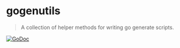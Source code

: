 # gogenutils

> A collection of helper methods for writing go generate scripts.

[![GoDoc](https://img.shields.io/badge/godoc-reference-blue.svg "GoDoc")](http://godoc.org/github.com/danielchatfield/gogenutils)
